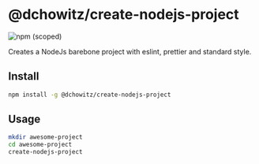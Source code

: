 # @dchowitz/create-nodejs-project

![npm (scoped)](https://img.shields.io/npm/v/@dchowitz/create-nodejs-project.svg)

Creates a NodeJs barebone project with eslint, prettier and standard style.

## Install

```bash
npm install -g @dchowitz/create-nodejs-project
```

## Usage

```bash
mkdir awesome-project
cd awesome-project
create-nodejs-project
```
